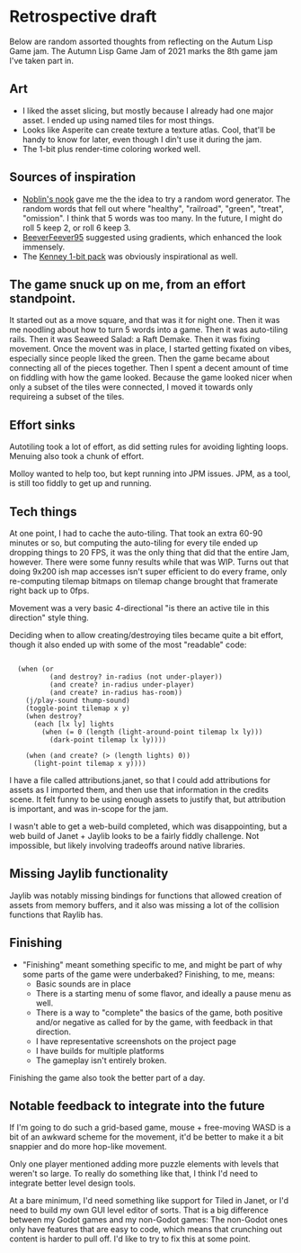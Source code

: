 # Retrospective draft

Below are random assorted thoughts from reflecting on the Autum Lisp Game jam. The Autumn Lisp Game Jam of 2021 marks the 8th game jam I've taken part in.


## Art

- I liked the asset slicing, but mostly because I already had one major asset. I ended up using named tiles for most things.
- Looks like Asperite can create texture a texture atlas. Cool, that'll be handy to know for later, even though I din't use it during the jam.
- The 1-bit plus render-time coloring worked well.

## Sources of inspiration

- [Noblin's nook](https://i.momatoes.com/discord) gave me the the idea to try a random word generator. The random words that fell out where "healthy", "railroad", "green", "treat", "omission". I think that 5 words was too many. In the future, I might do roll 5 keep 2, or roll 6 keep 3. 
- [BeeverFeever95](https://discord.com/channels/426912293134270465/540457197176487946/901439179857211443) suggested using gradients, which enhanced the look immensely.
- The [Kenney 1-bit pack](https://www.kenney.nl/assets/bit-pack) was obviously inspirational as well.


## The game snuck up on me, from an effort standpoint. 

It started out as a move square, and that was it for night one. Then it was me noodling about how to turn 5 words into a game. Then it was auto-tiling rails. Then it was Seaweed Salad: a Raft Demake. Then it was fixing movement. Once the movent was in place, I started getting fixated on vibes, especially since people liked the green. Then the game became about connecting all of the pieces together. Then I spent a decent amount of time on fiddling with how the game looked. Because the game looked nicer when only a subset of the tiles were connected, I moved it towards only requireing a subset of the tiles. 

## Effort sinks

Autotiling took a lot of effort, as did setting rules for avoiding lighting loops. Menuing also took a chunk of effort.

Molloy wanted to help too, but kept running into JPM issues. JPM, as a tool, is still too fiddly to get up and running.

## Tech things

At one point, I had to cache the auto-tiling. That took an extra 60-90 minutes or so, but computing the auto-tiling for every tile ended up dropping things to 20 FPS, it was the only thing that did that the entire Jam, however. There were some funny results while that was WIP. Turns out that doing 9x200 ish map accesses isn't super efficient to do every frame, only re-computing tilemap bitmaps on tilemap change brought that framerate right back up to 0fps.

Movement was a very basic 4-directional "is there an active tile in this direction" style thing.

Deciding when to allow creating/destroying tiles became quite a bit effort, though it also ended up with some of the most "readable" code:

```janet

  (when (or 
          (and destroy? in-radius (not under-player))
          (and create? in-radius under-player) 
          (and create? in-radius has-room))
    (j/play-sound thump-sound)
    (toggle-point tilemap x y)
    (when destroy? 
      (each [lx ly] lights
        (when (= 0 (length (light-around-point tilemap lx ly)))
          (dark-point tilemap lx ly))))

    (when (and create? (> (length lights) 0))
      (light-point tilemap x y))))

```

I have a file called attributions.janet, so that I could add attributions for assets as I imported them, and then use that information in the credits scene. It felt funny to be using enough assets to justify that, but attribution is important, and was in-scope for the jam.

I wasn't able to get a web-build completed, which was disappointing, but a web build of Janet + Jaylib looks to be a fairly fiddly challenge. Not impossible, but likely involving tradeoffs around native libraries.

## Missing Jaylib functionality

Jaylib was notably missing bindings for functions that allowed creation of assets from memory buffers, and it also was missing a lot of the collision functions that Raylib has.

## Finishing

- "Finishing" meant something specific to me, and might be part of why some parts of the game were underbaked? Finishing, to me, means:
  - Basic sounds are in place
  - There is a starting menu of some flavor, and ideally a pause menu as well.
  - There is a way to "complete" the basics of the game, both positive and/or negative as called for by the game, with feedback in that direction.
  - I have representative screenshots on the project page
  - I have builds for multiple platforms
  - The gameplay isn't entirely broken.

Finishing the game also took the better part of a day.

## Notable feedback to integrate into the future

If I'm going to do such a grid-based game, mouse + free-moving WASD is a bit of an awkward scheme for the movement, it'd be better to make it a bit snappier and do more hop-like movement. 

Only one player mentioned adding more puzzle elements with levels that weren't so large. To really do something like that, I think I'd need to integrate better level design tools. 

At a bare minimum, I'd need something like support for Tiled in Janet, or I'd need to build my own GUI level editor of sorts. That is a big difference between my Godot games and my non-Godot games: The non-Godot ones only have features that are easy to code, which means that crunching out content is harder to pull off. I'd like to try to fix this at some point.



